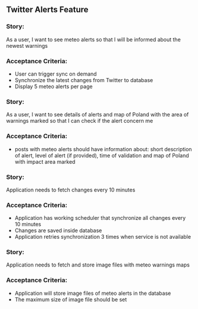 ## Twitter Alerts Feature

### Story:
As a user, I want to see meteo alerts so that I will be informed about the newest warnings

### Acceptance Criteria:

- User can trigger sync on demand
- Synchronize the latest changes from Twitter to database
- Display 5 meteo alerts per page

### Story:
As a user, I want to see details of alerts and map of Poland with the area of warnings marked so 
that I can check if the alert concern me

### Acceptance Criteria:

- posts with meteo alerts should have information about: short description of alert, level of alert (if provided),
  time of validation and map of Poland with impact area marked
  

### Story:
Application needs to fetch changes every 10 minutes

### Acceptance Criteria:

- Application has working scheduler that synchronize all changes every 10 minutes
- Changes are saved inside database
- Application retries synchronization 3 times when service is not available

### Story:
Application needs to fetch and store image files with meteo warnings maps

### Acceptance Criteria:

- Application will store image files of meteo alerts in the database
- The maximum size of image file should be set

